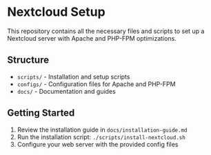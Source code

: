 # Nextcloud Setup

This repository contains all the necessary files and scripts to set up a Nextcloud server with Apache and PHP-FPM optimizations.

## Structure

- `scripts/` - Installation and setup scripts
- `configs/` - Configuration files for Apache and PHP-FPM
- `docs/` - Documentation and guides

## Getting Started

1. Review the installation guide in `docs/installation-guide.md`
2. Run the installation script: `./scripts/install-nextcloud.sh`
3. Configure your web server with the provided config files